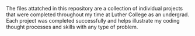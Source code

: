The files attatched in this repository are a collection of individual projects that were completed throughout my time at Luther College as an undergrad. Each project was completed successfully and helps illustrate my coding thought processes and skills with any type of problem.
